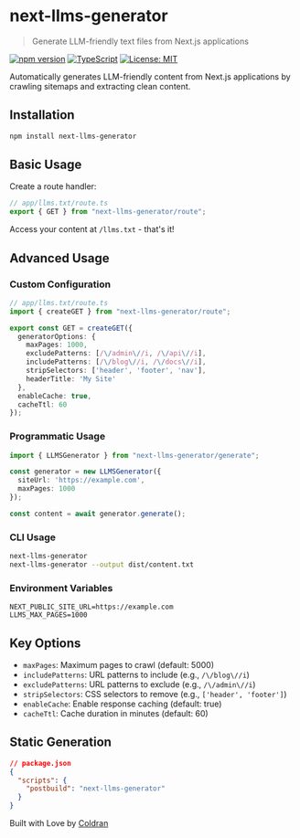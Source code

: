 # next-llms-generator

> Generate LLM-friendly text files from Next.js applications

[![npm version](https://badge.fury.io/js/next-llms-generator.svg)](https://badge.fury.io/js/next-llms-generator)
[![TypeScript](https://img.shields.io/badge/TypeScript-Ready-blue.svg)](https://www.typescriptlang.org/)
[![License: MIT](https://img.shields.io/badge/License-MIT-yellow.svg)](https://opensource.org/licenses/MIT)

Automatically generates LLM-friendly content from Next.js applications by crawling sitemaps and extracting clean content.

## Installation

```bash
npm install next-llms-generator
```

## Basic Usage

Create a route handler:

```typescript
// app/llms.txt/route.ts
export { GET } from "next-llms-generator/route";
```

Access your content at `/llms.txt` - that's it!

## Advanced Usage

### Custom Configuration

```typescript
// app/llms.txt/route.ts
import { createGET } from "next-llms-generator/route";

export const GET = createGET({
  generatorOptions: {
    maxPages: 1000,
    excludePatterns: [/\/admin\//i, /\/api\//i],
    includePatterns: [/\/blog\//i, /\/docs\//i],
    stripSelectors: ['header', 'footer', 'nav'],
    headerTitle: 'My Site'
  },
  enableCache: true,
  cacheTtl: 60
});
```

### Programmatic Usage

```typescript
import { LLMSGenerator } from "next-llms-generator/generate";

const generator = new LLMSGenerator({
  siteUrl: 'https://example.com',
  maxPages: 1000
});

const content = await generator.generate();
```

### CLI Usage

```bash
next-llms-generator
next-llms-generator --output dist/content.txt
```

### Environment Variables

```env
NEXT_PUBLIC_SITE_URL=https://example.com
LLMS_MAX_PAGES=1000
```

## Key Options

- `maxPages`: Maximum pages to crawl (default: 5000)
- `includePatterns`: URL patterns to include (e.g., `/\/blog\//i`)
- `excludePatterns`: URL patterns to exclude (e.g., `/\/admin\//i`)
- `stripSelectors`: CSS selectors to remove (e.g., `['header', 'footer']`)
- `enableCache`: Enable response caching (default: true)
- `cacheTtl`: Cache duration in minutes (default: 60)

## Static Generation

```json
// package.json
{
  "scripts": {
    "postbuild": "next-llms-generator"
  }
}
```

Built with Love by [Coldran](https://coldran.com)